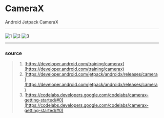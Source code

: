 # CameraX
Android Jetpack CameraX



***



![1](https://user-images.githubusercontent.com/17040639/69702181-a4324f00-1114-11ea-9b09-23ff9f2d7bfb.png)
![2](https://user-images.githubusercontent.com/17040639/69702200-b14f3e00-1114-11ea-815a-5668bae762cf.png)
![3](https://user-images.githubusercontent.com/17040639/69702276-d80d7480-1114-11ea-8e91-8e8cb679881a.png)


***

### source

> 1. [https://developer.android.com/training/camerax](https://developer.android.com/training/camerax)
> 2. [https://developer.android.com/jetpack/androidx/releases/camera](https://developer.android.com/jetpack/androidx/releases/camera)
> 3. [https://codelabs.developers.google.com/codelabs/camerax-getting-started/#0](https://codelabs.developers.google.com/codelabs/camerax-getting-started/#0)

